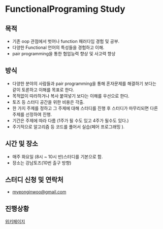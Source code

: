 # FunctionalPrograming Study
## 목적
* 기존 oop 관점에서 벗어나 function 패러다임 경험 및 공부.
* 다양한 Functional 언어의 특성들을 경험하고 이해.
* pair programming을 통한 협업능력 향상 및 사고력 향상
 
## 방식
* 다양한 분야의 사람들과 pair programming을 통해 혼자문제를 해결하기 보다는 같이 토론하고 이해를 목표로 한다.
* 목적없이 따라하거나 복사 붙여넣기 보다는 이해를 우선으로 한다.
* 토즈 등 스터디 공간을 위한 비용은 각출.
* 한 가지 주제를 정하고 그 주제에 대해 스터디를 진행 후 스터디가 마무리되면 다른 주제를 선정하여 진행.
 * 기간은 주제에 따라 다름 (1주가 될 수도 있고 4주가 될수도 있다.)
 * 주기적으로 알고리즘 등 코드를 풀어서 실습(페어 프로그래밍 ).

## 시간 및 장소
* 매주 화요일 (8시 ~ 10시 반)스터디를 기본으로 함.
* 장소는 강남토즈(10번 출구 방향)

## 스터디 신청 및 연락처
* myeonginwoo@gmail.com

## 진행상황
[위키페이지](https://github.com/funfunStudy/study/wiki)
